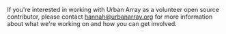 If you're interested in working with Urban Array as a volunteer open source contributor, please contact hannah@urbanarray.org for more information about what we're working on and how you can get involved.